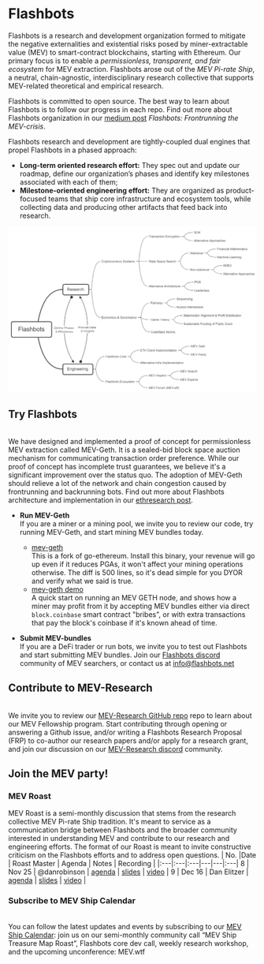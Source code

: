 # Flashbots

Flashbots is a research and development organization formed to mitigate the negative externalities and existential risks posed by miner-extractable value (MEV) to smart-contract blockchains, starting with Ethereum. Our primary focus is to enable a *permissionless, transparent, and fair ecosystem* for MEV extraction. Flashbots arose out of the *MEV Pi-rate Ship*, a neutral, chain-agnostic, interdisciplinary research collective that supports MEV-related theoretical and empirical research. 

Flashbots is committed to open source. The best way to learn about Flashbots is to follow our progress in each repo. Find out more about Flashbots organization in our [medium post](https://medium.com/flashbots/frontrunning-the-mev-crisis-40629a613752) _Flashbots: Frontrunning the MEV-crisis_.

Flashbots research and development are tightly-coupled dual engines that propel Flashbots in a phased approach:
- **Long-term oriented research effort:** They spec out and update our roadmap, define our organization’s phases and identify key milestones associated with each of them;
- **Milestone-oriented engineering effort:** They are organized as product-focused teams that ship core infrastructure and ecosystem tools, while collecting data and producing other artifacts that feed back into research.

![FlashbotsOrg](FlashbotsOrgChart.png)

## Try Flashbots
</br> We have designed and implemented a proof of concept for permissionless MEV extraction called MEV-Geth. It is a sealed-bid block space auction mechanism for communicating transaction order preference. While our proof of concept has incomplete trust guarantees, we believe it's a significant improvement over the status quo. The adoption of MEV-Geth should relieve a lot of the network and chain congestion caused by frontrunning and backrunning bots. Find out more about Flashbots architecture and implementation in our [ethresearch post](https://ethresear.ch/t/flashbots-frontrunning-the-mev-crisis/8251).

- **Run MEV-Geth**
</br> If you are a miner or a mining pool, we invite you to review our code, try running MEV-Geth, and start mining MEV bundles today. 
    - [mev-geth](https://github.com/flashbots/mev-geth)
</br> This is a fork of go-ethereum. Install this binary, your revenue will go up even if it reduces PGAs, it won't affect your mining operations otherwise. The diff is 500 lines, so it's dead simple for you DYOR and verify what we said is true.
    - [mev-geth demo](https://github.com/flashbots/mev-geth-demo)
</br> A quick start on running an MEV GETH node, and shows how a miner may profit from it by accepting MEV bundles either via direct `block.coinbase` smart contract "bribes", or with extra transactions that pay the block's coinbase if it's known ahead of time.

- **Submit MEV-bundles**
</br> If you are a DeFi trader or run bots, we invite you to test out Flashbots and start submitting MEV bundles. Join our [Flashbots discord](https://discord.gg/3TjWjBerRb) community of MEV searchers, or contact us at info@flashbots.net

## Contribute to MEV-Research
</br> We invite you to review our [MEV-Research GitHub repo](https://github.com/flashbots/mev-research) repo to learn about our MEV Fellowship program. Start contributing through opening or answering a Github issue, and/or writing a Flashbots Research Proposal (FRP) to co-author our research papers and/or apply for a research grant, and join our discussion on our [MEV-Research discord](https://discord.gg/9yuuZendEy) community.

## Join the MEV party!

### MEV Roast
MEV Roast is a semi-monthly discussion that stems from the research collective MEV Pi-rate Ship tradition. It's meant to service as a communication bridge between Flashbots and the broader community interested in understanding MEV and contribute to our research and engineering efforts. The format of our Roast is meant to invite constructive criticism on the Flashbots efforts and to address open questions. 
| No. |Date | Roast Master | Agenda | Notes | Recording |
|:---|:---|:---|---|---|:---|
8 | Nov 25 | @danrobinson | [agenda](https://github.com/flashbots/pm/issues/1) | [slides](https://docs.google.com/presentation/d/1R0P-ypkiPJw-re0oKlkXkCF03UaVq_0fVnO9J0ewh1Q/edit?usp=sharing) | [video](https://drive.google.com/file/d/1bMwtTKtOITYr2DV_59RngOQADL4I3cWR/view?usp=sharing) |
9 | Dec 16 | Dan Elitzer | [agenda](https://github.com/flashbots/pm/issues/2) | [slides](https://docs.google.com/presentation/d/1fh-kdjnR-R6qpl3NE4wb6w2OAuMGBbSykKeCzM0ga6g/edit?usp=sharing) | [video](https://drive.google.com/file/d/1V2tJB6j7DVkQ9YKTShA5KACJNAk0kZje/view?usp=sharing) |

### Subscribe to MEV Ship Calendar
</br> You can follow the latest updates and events by subscribing to our [MEV Ship Calendar](https://calendar.google.com/calendar/u/0/embed?src=c_7lurqn12ecl64li0ms3kse5vok@group.calendar.google.com): join us on our semi-monthly community call “MEV Ship Treasure Map Roast”, Flashbots core dev call, weekly research workshop, and the upcoming unconference: MEV.wtf
